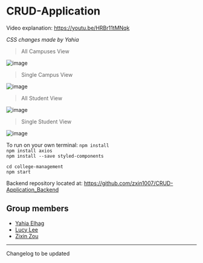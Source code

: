 # CRUD-Application

Video explanation: https://youtu.be/HRBr11tMNqk

*CSS changes made by Yahia*

> All Campuses View  
> 
![image](https://user-images.githubusercontent.com/5422566/150775091-504338b6-af0a-435c-bdb2-3b85953542c4.png)  
  
> Single Campus View  
> 
![image](https://user-images.githubusercontent.com/5422566/150775168-65454fba-672e-412f-a4c3-d6d6ad6b82d2.png)  

> All Student View  
> 
![image](https://user-images.githubusercontent.com/5422566/150775197-dce7b295-34bd-4fa5-9cce-da088b6a5b7e.png)  

> Single Student View  
> 
![image](https://user-images.githubusercontent.com/5422566/150775217-bf141f2c-2ca8-4762-93da-7568e7711a76.png)  

To run on your own terminal:
`npm install`  
`npm install axios`  
`npm install --save styled-components`  

`cd college-management`  
`npm start`

Backend repository located at: https://github.com/zxin1007/CRUD-Application_Backend

## Group members
* [Yahia Elhag](https://github.com/YahiaE)
* [Lucy Lee](https://github.com/lucylee-412)
* [Zixin Zou](https://github.com/zxin1007)

---

Changelog to be updated
